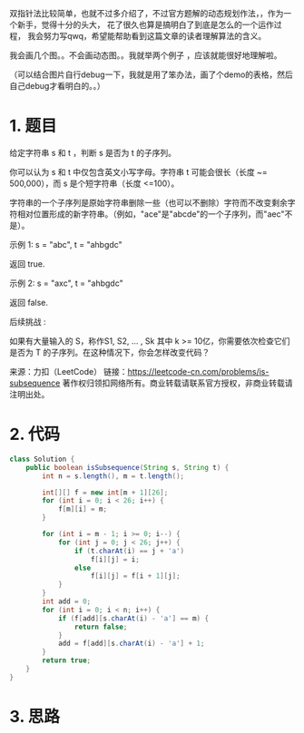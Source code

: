 双指针法比较简单，也就不过多介绍了，不过官方题解的动态规划作法，，作为一个新手，觉得十分的头大， 花了很久也算是搞明白了到底是怎么的一个运作过程， 我会努力写qwq，希望能帮助看到这篇文章的读者理解算法的含义。



我会画几个图。。不会画动态图。。我就举两个例子 ，应该就能很好地理解啦。

（可以结合图片自行debug一下，我就是用了笨办法，画了个demo的表格，然后自己debug才看明白的。。）



# 1. 题目

给定字符串 s 和 t ，判断 s 是否为 t 的子序列。

你可以认为 s 和 t 中仅包含英文小写字母。字符串 t 可能会很长（长度 ~= 500,000），而 s 是个短字符串（长度 <=100）。

字符串的一个子序列是原始字符串删除一些（也可以不删除）字符而不改变剩余字符相对位置形成的新字符串。（例如，"ace"是"abcde"的一个子序列，而"aec"不是）。

示例 1:
s = "abc", t = "ahbgdc"

返回 true.

示例 2:
s = "axc", t = "ahbgdc"

返回 false.

后续挑战 :

如果有大量输入的 S，称作S1, S2, ... , Sk 其中 k >= 10亿，你需要依次检查它们是否为 T 的子序列。在这种情况下，你会怎样改变代码？

来源：力扣（LeetCode）
链接：https://leetcode-cn.com/problems/is-subsequence
著作权归领扣网络所有。商业转载请联系官方授权，非商业转载请注明出处。



# 2. 代码

```java
class Solution {
    public boolean isSubsequence(String s, String t) {
        int n = s.length(), m = t.length();

        int[][] f = new int[m + 1][26];
        for (int i = 0; i < 26; i++) {
            f[m][i] = m;
        }

        for (int i = m - 1; i >= 0; i--) {
            for (int j = 0; j < 26; j++) {
                if (t.charAt(i) == j + 'a')
                    f[i][j] = i;
                else
                    f[i][j] = f[i + 1][j];
            }
        }
        int add = 0;
        for (int i = 0; i < n; i++) {
            if (f[add][s.charAt(i) - 'a'] == m) {
                return false;
            }
            add = f[add][s.charAt(i) - 'a'] + 1;
        }
        return true;
    }
}
```



# 3. 思路